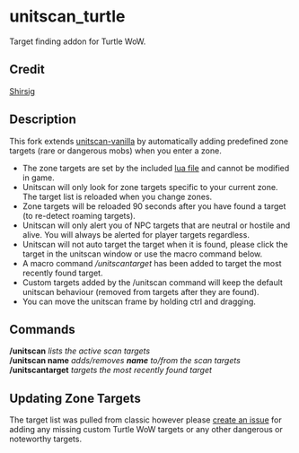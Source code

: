 # unitscan_turtle    
Target finding addon for Turtle WoW.

## Credit
[Shirsig](https://github.com/shirsig/unitscan-vanilla)

## Description
This fork extends [unitscan-vanilla](https://github.com/shirsig/unitscan-vanilla) by automatically adding predefined zone targets (rare or dangerous mobs) when you enter a zone.

- The zone targets are set by the included [lua file](https://github.com/GryllsAddons/unitscan-turtle/blob/master/zonetargets.lua) and cannot be modified in game.
- Unitscan will only look for zone targets specific to your current zone. The target list is reloaded when you change zones.
- Zone targets will be reloaded 90 seconds after you have found a target (to re-detect roaming targets).
- Unitscan will only alert you of NPC targets that are neutral or hostile and alive. You will always be alerted for player targets regardless.
- Unitscan will not auto target the target when it is found, please click the target in the unitscan window or use the macro command below.
- A macro command */unitscantarget* has been added to target the most recently found target.
- Custom targets added by the /unitscan command will keep the default unitscan behaviour (removed from targets after they are found).
- You can move the unitscan frame by holding ctrl and dragging.

## Commands
**/unitscan** *lists the active scan targets*    
**/unitscan name** *adds/removes **name** to/from the scan targets*    
**/unitscantarget** *targets the most recently found target*    

## Updating Zone Targets
The target list was pulled from classic however please [create an issue](https://github.com/GryllsAddons/unitscan-turtle/issues) for adding any missing custom Turtle WoW targets or any other dangerous or noteworthy targets.
